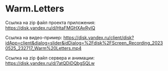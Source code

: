 # Warm.Letters
Ссылка на zip файл проекта приложения: https://disk.yandex.ru/d/HtaFMGHXAvRyIQ

Ссылка на видео-пример: https://disk.yandex.ru/client/disk?idApp=client&dialog=slider&idDialog=%2Fdisk%2FScreen_Recording_20230525_232717_Warm%20Letters.mp4

Ссылка на zip файл сервера и анимации: https://disk.yandex.ru/d/7atQDiDQbgSQLw
